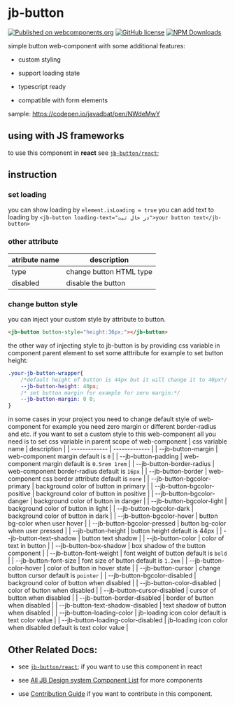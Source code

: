 # jb-button

[![Published on webcomponents.org](https://img.shields.io/badge/webcomponents.org-published-blue.svg)](https://www.webcomponents.org/element/jb-button)
[![GitHub license](https://img.shields.io/badge/license-MIT-brightgreen.svg)](https://raw.githubusercontent.com/javadbat/jb-button/main/LICENSE)
[![NPM Downloads](https://img.shields.io/npm/dw/jb-button)](https://www.npmjs.com/package/jb-button)

simple button web-component with some additional features:

- custom styling

- support loading state

- typescript ready

- compatible with form elements

sample: <https://codepen.io/javadbat/pen/NWdeMwY>

## using with JS frameworks

to use this component in **react** see [`jb-button/react`](https://github.com/javadbat/jb-button/tree/main/react);

## instruction

### set loading

you can show loading by `element.isLoading = true`
you can add text to loading by `<jb-button loading-text="در حال ثبت">your button text</jb-button>`

### other attribute

| atribute name  | description                                                                                                         |
| -------------  | -------------                                                                                                       |
| type           | change button HTML type                                                                                             |
| disabled       | disable the button                                                                                                  |

### change button style

you can inject your custom style by attribute to button.

```HTML
<jb-button button-style="height:36px;"></jb-button>
```

the other way of injecting style to jb-button is by providing css variable in component parent element to set some atttribute for example to set button height:

```css
.your-jb-button-wrapper{
    /*default height of button is 44px but it will change it to 40px*/
    --jb-button-height: 40px;
    /* set button margin for example for zero margin:*/
    --jb-button-margin: 0 0;
}
```

in some cases in your project you need to change default style of web-component for example you need zero margin or different border-radius and etc.
if you want to set a custom style to this web-component all you need is to set css variable in parent scope of web-component
| css variable name                  | description                                                                                   |
| -------------                      | -------------                                                                                 |
| --jb-button-margin                 | web-component margin default is `0`                                                           |
| --jb-button-padding                | web-component margin default is `0.5rem 1rem`                                                 |
| --jb-button-border-radius          | web-component border-radius default is `16px`                                                 |
| --jb-button-border                 | web-component css border attribute default is `none`                                          |
| --jb-button-bgcolor-primary        | background color of button in primary                                                         |
| --jb-button-bgcolor-positive       | background color of button in positive                                                        |
| --jb-button-bgcolor-danger         | background color of button in danger                                                          |
| --jb-button-bgcolor-light          | background color of button in light                                                           |
| --jb-button-bgcolor-dark           | background color of button in dark                                                            |
| --jb-button-bgcolor-hover          | button bg-color when user hover                                                               |
| --jb-button-bgcolor-pressed        | button bg-color when user pressed                                                             |
| --jb-button-height                 | button height default is 44px                                                                 |
| --jb-button-text-shadow            | button text shadow                                                                            |
| --jb-button-color                  | color of text in button                                                                       |
| --jb-button-box-shadow             | box shadow of the button component                                                            |
| --jb-button-font-weight            | font weight of button default is `bold`                                                       |
| --jb-button-font-size              | font size of button default is `1.2em`                                                        |
| --jb-button-color-hover            | color of button in hover state                                                                |
| --jb-button-cursor                 | change button cursor default is `pointer`                                                     |
| --jb-button-bgcolor-disabled       | background color of button when disabled                                                      |
| --jb-button-color-disabled         | color of button when disabled                                                                 |
| --jb-button-cursor-disabled        | cursor of button when disabled                                                                |
| --jb-button-border-disabled        | border of button when disabled                                                                |
| --jb-button-text-shadow-disabled   | text shadow of button when disabled                                                           |
| --jb-button-loading-color          | jb-loading icon color default is text color value                                             |
| --jb-button-loading-color-disabled | jb-loading icon color when disabled default is text color value                               |

## Other Related Docs:

- see [`jb-button/react`](https://github.com/javadbat/jb-button/tree/main/react); if you want to use this component in react

- see [All JB Design system Component List](https://github.com/javadbat/design-system/blob/main/docs/component-list.md) for more components

- use [Contribution Guide](https://github.com/javadbat/design-system/blob/main/docs/contribution-guide.md) if you want to contribute in this component.